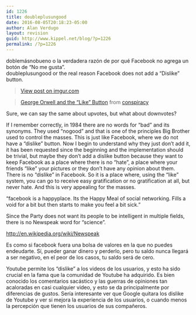 ```yaml
---
id: 1226
title: doubleplusungood
date: 2016-08-05T20:18:23-05:00
author: Alan Verdugo
layout: revision
guid: http://www.kippel.net/blog/?p=1226
permalink: /?p=1226
---
```

doblemásnobueno o la verdadera razón de por qué Facebook no agrega un botón de &#8220;No me gusta&#8221;.  
doubleplusungood or the real reason Facebook does not add a &#8220;Dislike&#8221; button.

<blockquote class="imgur-embed-pub" lang="en" data-id="KK1ar">
  <p>
    <a href="https://imgur.com/KK1ar">View post on imgur.com</a>
  </p>
</blockquote>



<blockquote class="reddit-card" >
  <p>
    <a href="https://www.reddit.com/r/conspiracy/comments/ri18l/george_orwell_and_the_like_button/?ref_source=embed&ref=share">George Orwell and the “Like” Button</a> from <a href="https://www.reddit.com/r/conspiracy/">conspiracy</a>
  </p>
</blockquote>



Sure, we can say the same about upvotes, but what about downvotes?

If I remember correctly, in 1984 there are no words for &#8220;bad&#8221; and its synonyms. They used &#8220;nogood&#8221; and that is one of the principles Big Brother used to control the masses. This is just like Facebook, where we do not have a &#8220;dislike&#8221; button. Now I begin to understand why they just don&#8217;t add it, it has been requested since the beginning and the implementation should be trivial, but maybe they don&#8217;t add a dislike button because they want to keep Facebook as a place where there is no &#8220;hate&#8221;, a place where your friends &#8220;like&#8221; your pictures or they don&#8217;t have any opinion about them. There is no &#8220;dislike&#8221; in Facebook. So it is a place where, using the &#8220;like&#8221; system, you can go to receive easy gratification or no gratification at all, but never hate. And this is very appealing for the masses.

&#8220;facebook is a happyplace. Its the Happy Meal of social networking. Fills a void for a bit but then starts to make you feel a bit sick.&#8221;

Since the Party does not want its people to be intelligent in multiple fields, there is no Newspeak word for &#8220;science&#8221;.

http://en.wikipedia.org/wiki/Newspeak

Es como si facebook fuera una bolsa de valores en la que no puedes endeudarte. Sí, pueder ganar dinero y perderlo, pero tu saldo nunca llegará a ser negativo, en el peor de los casos, tu saldo será de cero.

Youtube permite los &#8220;dislike&#8221; a los videos de los usuarios, y esto ha sido crucial en la fama que la comunidad de Youtube ha adquirido. Es bien conocido los comentarios sacástico y las guerras de opiniones tan acaloradas en casi cualquier video, y esto se da principalmente por diferencias de gustos. Sería interesante ver que Google quitara los dislike de Youtube y ver si mejora la experiencia de los usuarios, o cuando menos la percepción que tienen los usuarios de sus compañeros.